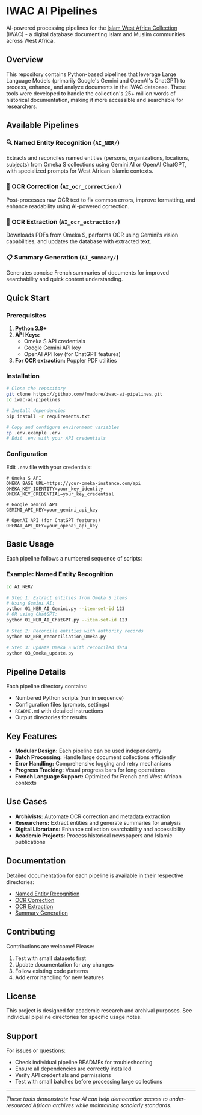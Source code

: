 # IWAC AI Pipelines

AI-powered processing pipelines for the [Islam West Africa Collection](https://islam.zmo.de/s/westafrica/) (IWAC) - a digital database documenting Islam and Muslim communities across West Africa.

## Overview

This repository contains Python-based pipelines that leverage Large Language Models (primarily Google's Gemini and OpenAI's ChatGPT) to process, enhance, and analyze documents in the IWAC database. These tools were developed to handle the collection's 25+ million words of historical documentation, making it more accessible and searchable for researchers.

## Available Pipelines

### 🔍 Named Entity Recognition (`AI_NER/`)
Extracts and reconciles named entities (persons, organizations, locations, subjects) from Omeka S collections using Gemini AI or OpenAI ChatGPT, with specialized prompts for West African Islamic contexts.

### 📝 OCR Correction (`AI_ocr_correction/`)
Post-processes raw OCR text to fix common errors, improve formatting, and enhance readability using AI-powered correction.

### 📄 OCR Extraction (`AI_ocr_extraction/`)
Downloads PDFs from Omeka S, performs OCR using Gemini's vision capabilities, and updates the database with extracted text.

### 📋 Summary Generation (`AI_summary/`)
Generates concise French summaries of documents for improved searchability and quick content understanding.

## Quick Start

### Prerequisites

1. **Python 3.8+**
2. **API Keys:**
   - Omeka S API credentials
   - Google Gemini API key
   - OpenAI API key (for ChatGPT features)
3. **For OCR extraction:** Poppler PDF utilities

### Installation

```bash
# Clone the repository
git clone https://github.com/fmadore/iwac-ai-pipelines.git
cd iwac-ai-pipelines

# Install dependencies
pip install -r requirements.txt

# Copy and configure environment variables
cp .env.example .env
# Edit .env with your API credentials
```

### Configuration

Edit `.env` file with your credentials:

```env
# Omeka S API
OMEKA_BASE_URL=https://your-omeka-instance.com/api
OMEKA_KEY_IDENTITY=your_key_identity
OMEKA_KEY_CREDENTIAL=your_key_credential

# Google Gemini API
GEMINI_API_KEY=your_gemini_api_key

# OpenAI API (for ChatGPT features)
OPENAI_API_KEY=your_openai_api_key
```

## Basic Usage

Each pipeline follows a numbered sequence of scripts:

### Example: Named Entity Recognition

```bash
cd AI_NER/

# Step 1: Extract entities from Omeka S items
# Using Gemini AI:
python 01_NER_AI_Gemini.py --item-set-id 123
# OR using ChatGPT:
python 01_NER_AI_ChatGPT.py --item-set-id 123

# Step 2: Reconcile entities with authority records
python 02_NER_reconciliation_Omeka.py

# Step 3: Update Omeka S with reconciled data
python 03_Omeka_update.py
```

## Pipeline Details

Each pipeline directory contains:
- Numbered Python scripts (run in sequence)
- Configuration files (prompts, settings)
- `README.md` with detailed instructions
- Output directories for results

## Key Features

- **Modular Design:** Each pipeline can be used independently
- **Batch Processing:** Handle large document collections efficiently
- **Error Handling:** Comprehensive logging and retry mechanisms
- **Progress Tracking:** Visual progress bars for long operations
- **French Language Support:** Optimized for French and West African contexts

## Use Cases

- **Archivists:** Automate OCR correction and metadata extraction
- **Researchers:** Extract entities and generate summaries for analysis
- **Digital Librarians:** Enhance collection searchability and accessibility
- **Academic Projects:** Process historical newspapers and Islamic publications

## Documentation

Detailed documentation for each pipeline is available in their respective directories:
- [Named Entity Recognition](AI_NER/README.md)
- [OCR Correction](AI_ocr_correction/README.md)
- [OCR Extraction](AI_ocr_extraction/README.md)
- [Summary Generation](AI_summary/README.md)

## Contributing

Contributions are welcome! Please:
1. Test with small datasets first
2. Update documentation for any changes
3. Follow existing code patterns
4. Add error handling for new features

## License

This project is designed for academic research and archival purposes. See individual pipeline directories for specific usage notes.

## Support

For issues or questions:
- Check individual pipeline READMEs for troubleshooting
- Ensure all dependencies are correctly installed
- Verify API credentials and permissions
- Test with small batches before processing large collections

---

*These tools demonstrate how AI can help democratize access to under-resourced African archives while maintaining scholarly standards.*